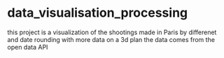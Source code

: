 # data_visualisation_processing
this project is a visualization of the shootings made in Paris by differenet and date rounding with more data on a 3d plan the data comes from the open data API
